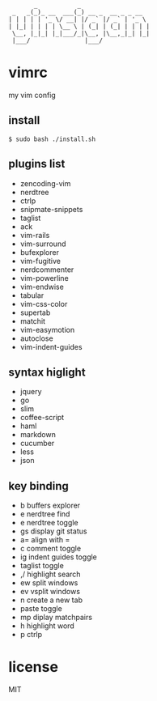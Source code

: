 
```
       _           _
 _   _(_)_ __  ___(_) __ _  __ _ _ __
| | | | | '_ \/ __| |/ _` |/ _` | '_ \
| |_| | | | | \__ \ | (_| | (_| | | | |
 \__, |_|_| |_|___/_|\__, |\__,_|_| |_|
 |___/               |___/

```

# vimrc

my vim config


## install

  ```
  $ sudo bash ./install.sh
  ```

## plugins list

  * zencoding-vim
  * nerdtree
  * ctrlp
  * snipmate-snippets
  * taglist
  * ack
  * vim-rails
  * vim-surround
  * bufexplorer
  * vim-fugitive
  * nerdcommenter
  * vim-powerline
  * vim-endwise
  * tabular
  * vim-css-color
  * supertab
  * matchit
  * vim-easymotion
  * autoclose
  * vim-indent-guides

## syntax higlight

  * jquery
  * go
  * slim
  * coffee-script
  * haml
  * markdown
  * cucumber
  * less
  * json

## key binding

  * <leader>b                     buffers explorer
  * <leader>e                     nerdtree find
  * <ctrl>e                       nerdtree toggle
  * <leader>gs                    display git status
  * <leader>a=                    align with =
  * <leader>c<space>              comment toggle
  * <leader>ig                    indent guides toggle
  * <F8>                          taglist toggle
  * <leader>,/                    highlight search
  * <leader>ew                    split windows
  * <leader>ev                    vsplit windows
  * <ctrl>n                       create a new tab
  * <F2>                          paste toggle
  * <leader>mp                    diplay matchpairs
  * <leader>h                     highlight word
  * <ctrl>p                       ctrlp

# license

MIT
